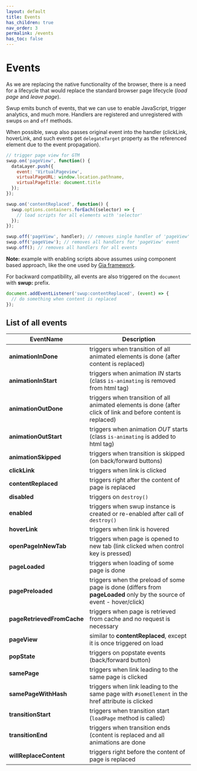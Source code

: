 ```yaml
---
layout: default
title: Events
has_children: true
nav_order: 3
permalink: /events
has_toc: false
---
```


# Events
As we are replacing the native functionality of the browser,
there is a need for a lifecycle that would replace the standard browser page lifecycle (_load page_ and _leave page_).

Swup emits bunch of events, that we can use to enable JavaScript, trigger analytics, and much more.
Handlers are registered and unregistered with swups `on` and `off` methods.

When possible, swup also passes original event into the handler 
(clickLink, hoverLink, and such events get `delegateTarget` property as the referenced element due to the event propagation).

```javascript
// trigger page view for GTM
swup.on('pageView', function() {
  dataLayer.push({
    event: 'VirtualPageview',
    virtualPageURL: window.location.pathname,
    virtualPageTitle: document.title
  });
});

swup.on('contentReplaced', function() {
  swup.options.containers.forEach((selector) => {
    // load scripts for all elements with 'selector'
  });
});
```

```javascript
swup.off('pageView', handler); // removes single handler of 'pageView' event
swup.off('pageView'); // removes all handlers for 'pageView' event
swup.off(); // removes all handlers for all events
```

**Note:** example with enabling scripts above assumes using component based approach, like the one used by [Gia framework](https://github.com/giantcz/gia).

For backward compatibility, all events are also triggered on the `document` with **swup:** prefix.

```javascript
document.addEventListener('swup:contentReplaced', (event) => {
  // do something when content is replaced
});
```

## List of all events

| EventName             	    | Description                                                                                                             	|
|------------------------	    |------------------------------------------------------------------------------------------------------------------------	|
| **animationInDone**           | triggers when transition of all animated elements is done (after content is replaced)                                  	|
| **animationInStart**          | triggers when animation _IN_ starts (class `is-animating` is removed from html tag)                                    	|
| **animationOutDone**          | triggers when transition of all animated elements is done (after click of link and before content is replaced)         	|
| **animationOutStart**         | triggers when animation _OUT_ starts (class `is-animating` is added to html tag)                                       	|
| **animationSkipped**          | triggers when transition is skipped (on back/forward buttons)                                                          	|
| **clickLink**                 | triggers when link is clicked                                                                                          	|
| **contentReplaced**           | triggers right after the content of page is replaced                                                                   	|
| **disabled**                  | triggers on `destroy()`                                                                                                	|
| **enabled**                   | triggers when swup instance is created or re-enabled after call of `destroy()`                                         	|
| **hoverLink**                 | triggers when link is hovered                                                                                          	|
| **openPageInNewTab**          | triggers when page is opened to new tab (link clicked when control key is pressed)                                     	|
| **pageLoaded**                | triggers when loading of some page is done                                                                             	|
| **pagePreloaded**             | triggers when the preload of some page is done (differs from **pageLoaded** only by the source of event - hover/click) 	|
| **pageRetrievedFromCache**    | triggers when page is retrieved from cache and no request is necessary                                                 	|
| **pageView**                  | similar to **contentReplaced**, except it is once triggered on load                                                    	|
| **popState**                  | triggers on popstate events (back/forward button)                                                	                        |
| **samePage**                  | triggers when link leading to the same page is clicked                                           	                        |
| **samePageWithHash**          | triggers when link leading to the same page with `#someElement` in the href attribute is clicked 	                        |
| **transitionStart**           | triggers when transition start (`loadPage` method is called)                                     	                        |
| **transitionEnd**             | triggers when transition ends (content is replaced and all animations are done                           	                |
| **willReplaceContent**        | triggers right before the content of page is replaced                                            	                        |
